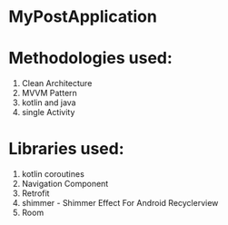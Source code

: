 # MyPostApplication

# Methodologies used:

1. Clean Architecture
2. MVVM Pattern
3. kotlin and java
4. single Activity

# Libraries used:

1. kotlin coroutines
2. Navigation Component
3. Retrofit
4. shimmer - Shimmer Effect For Android Recyclerview
5. Room
